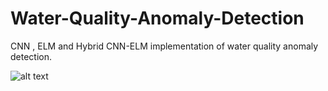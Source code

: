# Water-Quality-Anomaly-Detection

CNN , ELM and Hybrid CNN-ELM implementation of water quality anomaly detection.

![alt text](https://mail.google.com/mail/u/0/#inbox/QgrcJHsbgZrBKNcbNHwWfpBfHJWkDqDTGvq?projector=1&messagePartId=0.1)
